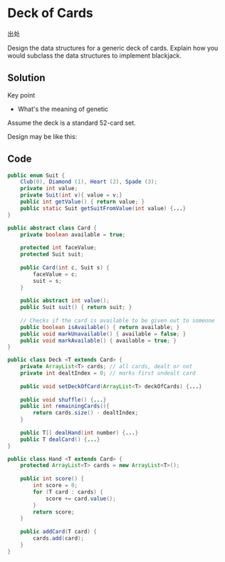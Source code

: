 # Deck of Cards

出处

Design the data structures for a generic deck of cards. Explain how you would subclass the data structures to implement blackjack.

## Solution

Key point

+ What's the meaning of genetic

Assume the deck is a standard 52-card set.

Design may be like this:

## Code

```java
public enum Suit {
    Club(0), Diamond (1), Heart (2), Spade (3);
    private int value;
    private Suit(int v){ value = v;}
    public int getValue() { return value; }
    public static Suit getSuitFromValue(int value) {...}
}

public abstract class Card {
    private boolean available = true;
    
    protected int faceValue;
    protected Suit suit;
    
    public Card(int c, Suit s) {
        faceValue = c;
        suit = s;
    }
    
    public abstract int value();
    public Suit suit() { return suit; }
    
    // Checks if the card is available to be given out to someone
    public boolean isAvailable() { return available; }
    public void markUnavailable() { available = false; }
    public void markAvailable() { available = true; }
}

public class Deck <T extends Card> {
    private ArrayList<T> cards; // all cards, dealt or not
    private int dealtIndex = 0; // marks first undealt card
    
    public void setDeckOfCard(ArrayList<T> deckOfCards) {...}
    
    public void shuffle() {...}
    public int remainingCards(){
        return cards.size() - dealtIndex;
    }
    
    public T[] dealHand(int number) {...}
    public T dealCard() {...}
}

public class Hand <T extends Card> {
    protected ArrayList<T> cards = new ArrayList<T>();
    
    public int score() {
        int score = 0;
        for (T card : cards) {
            score += card.value();
        }
        return score;
    }
    
    public addCard(T card) {
        cards.add(card);
    }
}

``` 

